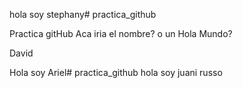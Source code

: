 



hola soy stephany# practica_github

Practica gitHub
Aca iria el nombre? o un Hola Mundo?

David

Hola soy Ariel# practica_github
hola soy juani russo

